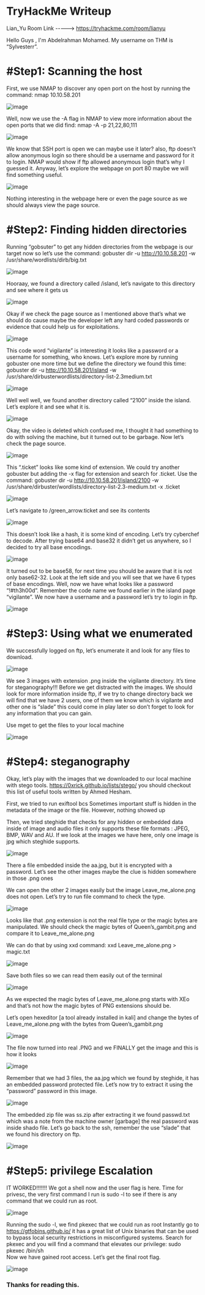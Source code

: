# TryHackMe Writeup 
Lian_Yu Room Link -----> https://tryhackme.com/room/lianyu

Hello Guys , I'm Abdelrahman Mohamed. My username on THM is “Sylvesterr”.

# #Step1: Scanning the host
First, we use NMAP to discover any open port on the host by running the command: nmap 10.10.58.201

![image](https://user-images.githubusercontent.com/118617364/202856505-54a84a2a-84cc-48d6-ad0d-b92fa598cdf4.png)

Well, now we use the -A flag in NMAP to view more information about the open ports that we did find: nmap -A -p 21,22,80,111 

![image](https://user-images.githubusercontent.com/118617364/202856533-40326b12-3d55-426e-ab92-91fbe9c52575.png)

We know that SSH port is open we can maybe use it later?
also, ftp doesn’t allow anonymous login so there should be a username and password for it to login. NMAP would show if ftp allowed anonymous login that’s why I guessed it.
Anyway, let’s explore the webpage on port 80 maybe we will find something useful. 

![image](https://user-images.githubusercontent.com/118617364/202856738-dbbd0904-113d-47ef-955a-6bf95f1a15b9.png)

Nothing interesting in the webpage here or even the page source as we should always view the page source.
# #Step2: Finding hidden directories
Running “gobsuter” to get any hidden directories from the webpage is our target now so let’s use the command: gobuster dir -u http://10.10.58.201 -w /usr/share/wordlists/dirb/big.txt

![image](https://user-images.githubusercontent.com/118617364/202856824-9b50c902-3e5d-43e4-8bba-a8041009da2d.png)

Hooraay, we found a directory called /island, let’s navigate to this directory and see where it gets us

![image](https://user-images.githubusercontent.com/118617364/202856871-17222b0c-827b-49c8-aeab-5369f1202cef.png)

Okay if we check the page source as I mentioned above that’s what we should do cause maybe the developer left any hard coded passwords or evidence that could help us for exploitations.

![image](https://user-images.githubusercontent.com/118617364/202856893-14f951cb-d92c-48f9-ac23-e941ba299042.png)

This code word “vigilante” is interesting it looks like a password or a username for something, who knows. Let’s explore more by running gobuster one more time but we define the directory we found this time: gobuster dir -u http://10.10.58.201/island -w /usr/share/dirbusterwordlists/directory-list-2.3medium.txt

![image](https://user-images.githubusercontent.com/118617364/202856922-8b6769e5-88cf-4e6d-a8b0-e5c04eea3de4.png)

Well well well, we found another directory called “2100” inside the island. Let’s explore it and see what it is.

![image](https://user-images.githubusercontent.com/118617364/202856936-2bdc3d34-4d81-4bf4-8eb4-96b2f0bf6cea.png)

Okay, the video is deleted which confused me, I thought it had something to do with solving the machine, but it turned out to be garbage. Now let’s check the page source.

![image](https://user-images.githubusercontent.com/118617364/202856960-8e26870e-4dc9-4d18-9a03-b6f24aaa5c8a.png)

This “.ticket” looks like some kind of extension. We could try another gobuster but adding the -x flag for extension and search for .ticket. Use the command: gobuster dir -u http://10.10.58.201/island/2100 -w /usr/share/dirbuster/wordlists/directory-list-2.3-medium.txt -x .ticket

![image](https://user-images.githubusercontent.com/118617364/202856970-df287aeb-45a6-4406-b3ed-e29abe87ea5e.png)

Let’s navigate to /green_arrow.ticket and see its contents 

![image](https://user-images.githubusercontent.com/118617364/202856980-4495a160-6615-4987-89d1-1777839a8768.png)

This doesn’t look like a hash, it is some kind of encoding. Let’s try cyberchef to decode. After trying  base64 and  base32 it didn’t get us anywhere, so I decided to try all base encodings.

![image](https://user-images.githubusercontent.com/118617364/202856996-f141a8ec-1282-4d67-b7a4-c43a1adc5f02.png)

It turned out to be base58, for next time you should be aware that it is not only base62-32. Look at the left  side and you will see that we have 6 types of base encodings. Well, now we have what looks like a password “!#th3h00d”. Remember the code name we found earlier in the island page “vigilante”. We now have a username and a password let’s try to login in ftp.

![image](https://user-images.githubusercontent.com/118617364/202857130-826b47bc-73b1-4259-ab8a-d27a722bb45d.png)
# #Step3: Using what we enumerated
We successfully logged on ftp, let’s enumerate it and look for any files to download.

![image](https://user-images.githubusercontent.com/118617364/202857153-4302145a-6426-4bd8-99fc-859d9a2a0462.png)

We see 3 images with extension .png inside the vigilante directory.
It’s time for steganography!!! Before we get distracted with the images. We should look for more information inside ftp, if we try to change directory back we will find that we have 2 users, one of them we know which is vigilante and other one is “slade” this could come in play later so don’t forget to look for any information that you can gain.

Use mget <filename> to get the files to your local machine
  
![image](https://user-images.githubusercontent.com/118617364/202857172-93795942-8bc6-4412-b581-dccac52a78c0.png)
# #Step4: steganography

Okay, let’s play with the images that we downloaded to our local machine with stego tools. https://0xrick.github.io/lists/stego/ you should checkout this list of useful tools written by Ahmed Hesham.
  
First, we tried to run exiftool bcs Sometimes important stuff is hidden in the metadata of the image or the file. However, nothing showed up
  
Then, we tried steghide that checks for any hidden or embedded data inside of image and audio files it only supports these file formats : JPEG, BMP, WAV and AU. If we look at the images we have here, only one image is jpg which steghide supports.
  
![image](https://user-images.githubusercontent.com/118617364/202857198-f313818c-a58a-4638-b76c-fb0960fbf1da.png)

There a file embedded inside the aa.jpg, but it is encrypted with a password. Let’s see the other images maybe the clue is hidden somewhere in those .png ones

We can open the other 2 images easily but the image Leave_me_alone.png  does not open. Let’s try to run file command to check the type.
  
 ![image](https://user-images.githubusercontent.com/118617364/202857304-f30f06bf-08bf-434c-8562-11bd47ffb132.png)
  
Looks like that .png extension is not the real file type or the magic bytes are manipulated. We should check the magic bytes of Queen’s_gambit.png and compare it to Leave_me_alone.png 

We can do that by using xxd command: xxd Leave_me_alone.png > magic.txt
  
 ![image](https://user-images.githubusercontent.com/118617364/202857338-c0deca74-9a84-4ddd-96ba-601080e4ad55.png)

Save both files so we can read them easily out of the terminal 
  
  ![image](https://user-images.githubusercontent.com/118617364/202857493-aaa2194b-83e6-433b-9524-cad660549312.png)

 As we expected the magic bytes of Leave_me_alone.png starts with XEo and that’s not how the magic bytes of PNG extensions should be.
  
Let’s open hexeditor [a tool already installed in kali] and change the bytes of Leave_me_alone.png with the bytes from Queen’s_gambit.png 

  ![image](https://user-images.githubusercontent.com/118617364/202857504-baafd500-0bdf-486a-90fa-d70ea3582d0a.png)

  The file now turned into real .PNG and we FINALLY get the image and this is how it looks

![image](https://user-images.githubusercontent.com/118617364/202857509-4605b900-f526-43cf-8924-7ad9b17bfac5.png)

  Remember that we had 3 files, the aa.jpg which we found by steghide, it has an embedded password protected file. Let’s now try to extract it using the “password” password in this image.
  
  ![image](https://user-images.githubusercontent.com/118617364/202857517-08fd527a-2c59-4991-b6ae-32aff23d9bf0.png)

  The embedded zip file was ss.zip after extracting it we found passwd.txt which was a note from the machine owner [garbage] the real password was inside shado file.
Let’s go back to the ssh, remember the use “slade” that we found his directory on ftp. 
  
  ![image](https://user-images.githubusercontent.com/118617364/202857525-3fcb515a-291a-4209-9b6c-31fdc9214c3e.png)
# #Step5: privilege Escalation
IT WORKED!!!!!!! We got a shell now and the user flag is here.
Time for privesc, the very first command I run is sudo -l to see if there is any command that we could run as root. 

![image](https://user-images.githubusercontent.com/118617364/202857534-e765ffb0-212d-4b37-b31b-273349b404e7.png)
  
  Running the sudo -l, we find pkexec that we could run as root 
Instantly go to https://gtfobins.github.io/ it has a great list of Unix binaries that can be used to bypass local security restrictions in misconfigured systems. Search for pkexec and you will find a command that elevates our privilege: sudo pkexec /bin/sh  
Now we have gained root access. Let’s get the final root flag.
  
  ![image](https://user-images.githubusercontent.com/118617364/202857540-a3d225da-eb13-4b71-8582-cbb7d290f473.png)

### Thanks for reading this.
